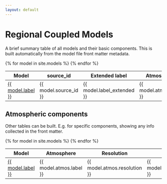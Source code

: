 ```yaml
---
layout: default
---
```


# Regional Coupled Models

A brief summary table of all models and their basic components. This is built automatically from the model file front matter metadata.

<table>
  <thead>
    <tr>
      <th>Model</th>
      <th>source_id</th>
      <th>Extended label</th>
      <th>Atmosphere</th>
      <th>Aerosol</th>
      <th>Land</th>
      <th>Ocean</th>
      <th>coupler</th>
    </tr>
  </thead>
  <tbody>
    {% for model in site.models %}
    <tr>
      <td><a href="{{ site.baseurl }}{{ model.url }}">{{ model.label }}</a></td>
      <td>{{ model.source_id }}</td>
      <td>{{ model.label_extended }}</td>
      <td>{{ model.atmos.label }}</td>
      <td>{{ model.aerosol.label }}</td>
      <td>{{ model.land.label }}</td>
      <td>{{ model.ocean.label }}</td>
      <td>{{ model.coupler.label }}</td>
    </tr>
    {% endfor %}
  </tbody>
</table>

## Atmospheric components

Other tables can be built. E.g. for specific components, showing any info collected in the front matter.

<table>
  <thead>
    <tr>
      <th>Model</th>
      <th>Atmosphere</th>
      <th>Resolution</th>
      <th>Levels</th>
      <th>SW radiation</th>
      <th>LW radiation</th>
      <th>Convection</th>
      <th>Microphysics</th>
      <th>PLB</th>
      <th>...</th>
    </tr>
  </thead>
  <tbody>
    {% for model in site.models %}
    <tr>
      <td><a href="{{ site.baseurl }}{{ model.url }}">{{ model.label }}</a></td>
      <td>{{ model.atmos.label }}</td>
      <td>{{ model.atmos.resolution }}</td>
      <td>{{ model.atmos.levels }}</td>
      <td>{{ model.atmos.physics.radiation-sortwave.label }}</td>
      <td>{{ model.atmos.physics.radiation-longwave.label }}</td>
      <td>{{ model.atmos.physics.convection.label }}</td>
      <td>{{ model.atmos.physics.microphysics.label }}</td>
      <td>{{ model.atmos.physics.boundary-layer.label }}</td>
      <td>...</td>
    </tr>
    {% endfor %}
  </tbody>
</table>


